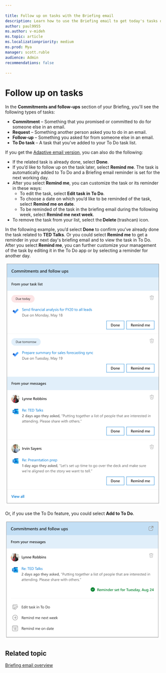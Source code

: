 ```yaml
---

title: Follow up on tasks with the Briefing email
description: Learn how to use the Briefing email to get today's tasks done
author: paul9955
ms.author: v-mideh
ms.topic: article
ms.localizationpriority: medium 
ms.prod: Mya
manager: scott.ruble
audience: Admin
recommendations: false

---
```

# Follow up on tasks

In the **Commitments and follow-ups** section of your Briefing, you'll see the following types of tasks:

* **Commitment** &ndash; Something that you promised or committed to do for someone else in an email.
* **Request** &ndash; Something another person asked you to do in an email.
* **Follow-up** &ndash; Something you asked for from someone else in an email.
* **To Do task** &ndash; A task that you've added to your To Do task list.

If you get the [Adaptive email version](be-overview.md#adaptive-or-html-version), you can also do the following:

* If the related task is already done, select **Done**.
* If you’d like to follow up on the task later, select **Remind me**. The task is automatically added to To Do and a Briefing email reminder is set for the next working day.  
* After you select **Remind me**, you can customize the task or its reminder in these ways:
   * To edit the task, select **Edit task in To Do**.
   * To choose a date on which you’d like to be reminded of the task, select **Remind me on date**.
   * To be reminded of the task in the briefing email during the following week, select **Remind me next week**.
* To remove the task from your list, select the **Delete** (trashcan) icon.

In the following example, you’d select **Done** to confirm you’ve already done the task related to **TED Talks**. Or you could select **Remind me** to get a reminder in your next day's briefing email and to view the task in To Do. After you select **Remind me**, you can further customize your management of the task by editing it in the To Do app or by selecting a reminder for another day. 

![Briefing email about commitments](./images/be-task-to-do2.png)

Or, if you use the To Do feature, you could select **Add to To Do**.

![Briefing email about commitments and To Do task](./images/commit-to-do.png)

## Related topic

[Briefing email overview](be-overview.md)
